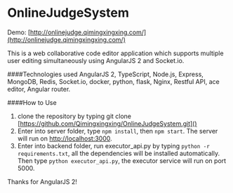 # OnlineJudgeSystem

Demo: [http://onlinejudge.qimingxingxing.com/](http://onlinejudge.qimingxingxing.com/)

This is a web collaborative code editor application which supports multiple user editing simultaneously using AngularJS 2 and Socket.io.

####Technologies used
AngularJS 2, TypeScript, Node.js, Express, MongoDB, Redis, Socket.io, docker, python, flask, Nginx, Restful API, ace editor, Angular router.

####How to Use
1. clone the repository by typing git clone [https://github.com/Qimingxingxing/OnlineJudgeSystem.git]()
2. Enter into server folder, type `npm install`, then `npm start`. The server will run on [http://localhost:3000]().
3. Enter into backend folder, run executor_api.py by typing `python -r requirements.txt`, all the dependencies will be installed automatically. Then type `python executor_api.py`, the executor service will run on port 5000.

Thanks for AngularJS 2!


